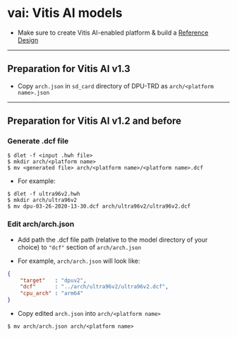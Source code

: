 # vai: Vitis AI models

- Make sure to create Vitis AI-enabled platform & build a [Reference Design](https://github.com/Xilinx/Vitis-AI/tree/master/dpu)

***

## Preparation for Vitis AI v1.3

- Copy ``arch.json`` in ``sd_card`` directory of DPU-TRD as ``arch/<platform name>.json``

***

## Preparation for Vitis AI v1.2 and before

### Generate .dcf file

```shell-session
$ dlet -f <input .hwh file>
$ mkdir arch/<platform name>
$ mv <generated file> arch/<platform name>/<platform name>.dcf
```

- For example:

```shell-session
$ dlet -f ultra96v2.hwh
$ mkdir arch/ultra96v2
$ mv dpu-03-26-2020-13-30.dcf arch/ultra96v2/ultra96v2.dcf
```

### Edit arch/arch.json

- Add path the .dcf file path (relative to the model directory of your choice) to ``"dcf"`` section of ``arch/arch.json``

- For example, ``arch/arch.json`` will look like:

```json
{
    "target"   : "dpuv2",
    "dcf"      : "../arch/ultra96v2/ultra96v2.dcf",
    "cpu_arch" : "arm64"
}
```

- Copy edited ``arch.json`` into ``arch/<platform name>``

```shell-session
$ mv arch/arch.json arch/<platform name>
```
